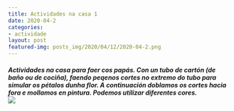 ```yaml
---
title: Actividades na casa 1
date: 2020-04-2
categories:
- actividade
layout: post
featured-img: posts_img/2020/04/12/2020-04-2.png
---
```

 <h5 class="center header text_h2">
Actividades na casa para faer cos papás.
 <!--more-->
Con un tubo de cartón (de baño ou de cociña), faendo peqenos cortes no extremo do tubo para simular os pétalos dunha flor. A continuación doblamos os cortes hacia fora e mollamos en pintura.
Podemos utilizar diferentes cores.
<div class="row">
    <div class="col s12 m12">
		<img class="responsive-img" src="{{ site.baseurl }}/posts_img/2020/04/2/2020-04-22.png">
	</div>
	
	 
	
	
	
 
 

